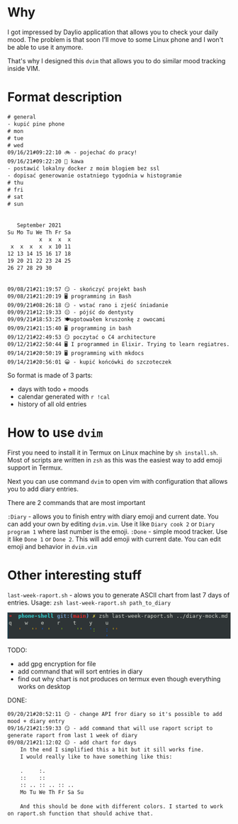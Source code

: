 # Why

I got impressed by Daylio application that allows you to check your daily mood. The problem is that soon I'll
move to some Linux phone and I won't be able to use it anymore.

That's why I designed this `dvim` that allows you to do similar mood tracking inside VIM.

# Format description
```
# general
- kupić pine phone
# mon
# tue
# wed 
09/16/21#09:22:10 🚲 - pojechać do pracy!
09/16/21#09:22:20 🙁 kawa
- postawić lokalny docker z moim blogiem bez ssl
- dopisać generowanie ostatniego tygodnia w histogramie
# thu 
# fri
# sat
# sun

                    
   September 2021   
Su Mo Tu We Th Fr Sa
          x  x  x  x
 x  x  x  x  x 10 11
12 13 14 15 16 17 18
19 20 21 22 23 24 25
26 27 28 29 30      
                    

09/08/21#21:19:57 😏 - skończyć projekt bash
09/08/21#21:20:19 🖥️ programming in Bash
09/09/21#08:26:18 😏 - wstać rano i zjeść śniadanie
09/09/21#12:19:33 😐 - pójść do dentysty
09/09/21#18:53:25 🍽️ugotowałem kruszonkę z owocami
09/09/21#21:15:40 🖥️ programming in bash
09/12/21#22:49:53 😏 poczytać o C4 architecture
09/12/21#22:50:44 🖥️ I programmed in Elixir. Trying to learn regiatres.
09/14/21#20:50:19 🖥️ programming with mkdocs
09/14/21#20:56:01 😀 - kupić końcówki do szczoteczek
```

So format is made of 3 parts:

- days with todo + moods
- calendar generated with `r !cal`
- history of all old entries

# How to use `dvim`

First you need to install it in Termux on Linux machine by `sh install.sh`.
Most of scripts are written in `zsh` as this was the easiest way to add emoji support in Termux.

Next you can use command `dvim` to open vim with configuration that allows you to add diary entries.

There are 2 commands that are most important

`:Diary` - allows you to finish entry with diary emoji and current date. You can add your own by editing `dvim.vim`. Use it like `Diary cook 2` or `Diary program 1` where last number is the emoji.
`:Done` - simple mood tracker. Use it like `Done 1` or `Done 2`. This will add emoji with current date. You can edit emoji and behavior in `dvim.vim`

# Other interesting stuff

`last-week-raport.sh` - alows you to generate ASCII chart from last 7 days of entries.
Usage: 
`zsh last-week-raport.sh path_to_diary`

![Output of last week raport](last-week-raport.png)


TODO:
- add gpg encryption for file
- add command that will sort entries in diary
- find out why chart is not produces on termux even though everything works on desktop


DONE: 
```
09/20/21#20:52:11 😏 - change API fror diary so it's possible to add mood + diary entry
09/16/21#21:59:33 😏 - add command that will use raport script to generate raport from last 1 week of diary
09/08/21#21:12:02 😐 - add chart for days
	In the end I simplified this a bit but it sill works fine.
	I would really like to have something like this:

	.     :.
	::    ::
	:: .. :: .. :: ..
	Mo Tu We Th Fr Sa Su

	And this should be done with different colors. I started to work on raport.sh function that should achive that.
```
